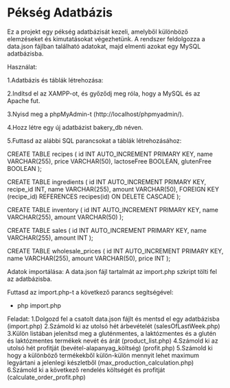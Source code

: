 
# Pékség Adatbázis

Ez a projekt egy pékség adatbázisát kezeli, amelyből különböző elemzéseket és kimutatásokat végezhetünk. A rendszer feldolgozza a data.json fájlban található adatokat, majd elmenti azokat egy MySQL adatbázisba.


Használat:

1.Adatbázis és táblák létrehozása:

2.Indítsd el az XAMPP-ot, és győződj meg róla, hogy a MySQL és az Apache fut.

3.Nyisd meg a phpMyAdmin-t (http://localhost/phpmyadmin/).

4.Hozz létre egy új adatbázist bakery_db néven.

5.Futtasd az alábbi SQL parancsokat a táblák létrehozásához:



CREATE TABLE recipes (
    id INT AUTO_INCREMENT PRIMARY KEY,
    name VARCHAR(255),
    price VARCHAR(50),
    lactoseFree BOOLEAN,
    glutenFree BOOLEAN
);

CREATE TABLE ingredients (
    id INT AUTO_INCREMENT PRIMARY KEY,
    recipe_id INT,
    name VARCHAR(255),
    amount VARCHAR(50),
    FOREIGN KEY (recipe_id) REFERENCES recipes(id) ON DELETE CASCADE
);

CREATE TABLE inventory (
    id INT AUTO_INCREMENT PRIMARY KEY,
    name VARCHAR(255),
    amount VARCHAR(50)
);

CREATE TABLE sales (
    id INT AUTO_INCREMENT PRIMARY KEY,
    name VARCHAR(255),
    amount INT
);

CREATE TABLE wholesale_prices (
    id INT AUTO_INCREMENT PRIMARY KEY,
    name VARCHAR(255),
    amount VARCHAR(50),
    price INT
);

Adatok importálása:
A data.json fájl tartalmát az import.php szkript tölti fel az adatbázisba.

Futtasd az import.php-t a következő parancs segítségével:
- php import.php

Feladat:
1.Dolgozd fel a csatolt data.json fájlt és mentsd el egy adatbázisba (import.php)
2.Számold ki az utolsó hét árbevételét (salesOfLastWeek.php)
3.Külön listában jelenítsd meg a gluténmentes, a laktózmentes és a glutén és laktózmentes termékek nevét és árát (product_list.php) 
4.Számold ki az utolsó hét profitját (bevétel-alapanyag_költség) (profit.php)
5.Számold ki hogy a különböző termékekből külön-külön mennyit lehet maximum legyártani a jelenlegi készletből (max_production_calculation.php)
6.Számold ki a következő rendelés költségét és profitját (calculate_order_profit.php)